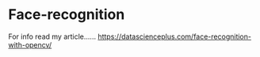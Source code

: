 # Face-recognition
For info read my article......
https://datascienceplus.com/face-recognition-with-opencv/
